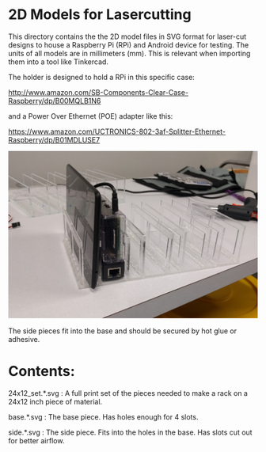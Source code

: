 2D Models for Lasercutting
==========================

This directory contains the the 2D model files in SVG format for
laser-cut designs to house a Raspberry Pi (RPi) and Android device
for testing.
The units of all models are in millimeters (mm). This is relevant when
importing them into a tool like Tinkercad.

The holder is designed to hold a RPi in this specific case:

  http://www.amazon.com/SB-Components-Clear-Case-Raspberry/dp/B00MQLB1N6

and a Power Over Ethernet (POE) adapter like this:

  https://www.amazon.com/UCTRONICS-802-3af-Splitter-Ethernet-Raspberry/dp/B01MDLUSE7

![Image of Assembled Rack](./Assembled_laser_cut_rack.jpg)

The side pieces fit into the base and should be secured by hot glue or adhesive.

Contents:
=========

24x12_set.*.svg : A full print set of the pieces needed to make a rack on a
                  24x12 inch piece of material.

base.*.svg : The base piece. Has holes enough for 4 slots.

side.*.svg : The side piece. Fits into the holes in the base. Has slots cut
             out for better airflow.
